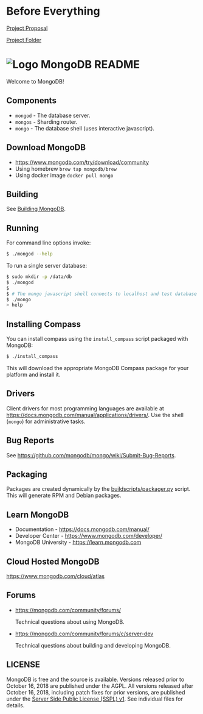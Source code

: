 # Before Everything
[Project Proposal](https://docs.google.com/document/d/1Y4Z0uoXtBMYnMPCDE2V_ZwDiHTk2pHa6qmUtAeexxNg/edit)

[Project Folder](https://drive.google.com/drive/folders/1mYLia5krh1bT-pdVTcmx84_MATQx2RFg)

# ![Logo](docs/leaf.svg) MongoDB README

Welcome to MongoDB!

## Components

-   `mongod` - The database server.
-   `mongos` - Sharding router.
-   `mongo` - The database shell (uses interactive javascript).

## Download MongoDB

-   https://www.mongodb.com/try/download/community
-   Using homebrew `brew tap mongodb/brew`
-   Using docker image `docker pull mongo`

## Building

See [Building MongoDB](docs/building.md).

## Running

For command line options invoke:

```bash
$ ./mongod --help
```

To run a single server database:

```bash
$ sudo mkdir -p /data/db
$ ./mongod
$
$ # The mongo javascript shell connects to localhost and test database by default:
$ ./mongo
> help
```

## Installing Compass

You can install compass using the `install_compass` script packaged with MongoDB:

```bash
$ ./install_compass
```

This will download the appropriate MongoDB Compass package for your platform
and install it.

## Drivers

Client drivers for most programming languages are available at
https://docs.mongodb.com/manual/applications/drivers/. Use the shell
(`mongo`) for administrative tasks.

## Bug Reports

See https://github.com/mongodb/mongo/wiki/Submit-Bug-Reports.

## Packaging

Packages are created dynamically by the [buildscripts/packager.py](buildscripts/packager.py) script.
This will generate RPM and Debian packages.

## Learn MongoDB

-   Documentation - https://docs.mongodb.com/manual/
-   Developer Center - https://www.mongodb.com/developer/
-   MongoDB University - https://learn.mongodb.com

## Cloud Hosted MongoDB

https://www.mongodb.com/cloud/atlas

## Forums

-   https://mongodb.com/community/forums/

    Technical questions about using MongoDB.

-   https://mongodb.com/community/forums/c/server-dev

    Technical questions about building and developing MongoDB.

## LICENSE

MongoDB is free and the source is available. Versions released prior to
October 16, 2018 are published under the AGPL. All versions released after
October 16, 2018, including patch fixes for prior versions, are published
under the [Server Side Public License (SSPL) v1](LICENSE-Community.txt).
See individual files for details.
